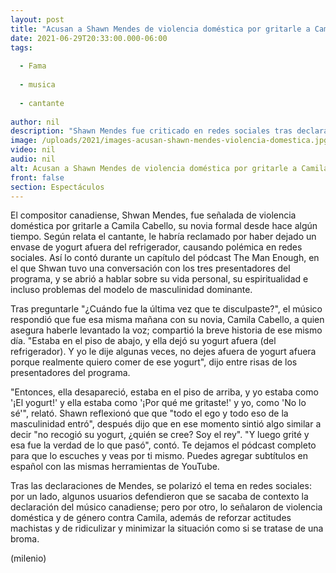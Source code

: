 ```yaml
---
layout: post
title: "Acusan a Shawn Mendes de violencia doméstica por gritarle a Camila Cabello"
date: 2021-06-29T20:33:00.000-06:00
tags:
  
  - Fama
  
  - musica
  
  - cantante
  
author: nil
description: "Shawn Mendes fue criticado en redes sociales tras declarar haberle gritado a Camila Cabello, su novia, por haber dejar un yogurt afuera del refirgerador. "
image: /uploads/2021/images-acusan-shawn-mendes-violencia-domestica.jpg
video: nil
audio: nil
alt: Acusan a Shawn Mendes de violencia doméstica por gritarle a Camila Cabello
front: false
section: Espectáculos
---
```


El compositor canadiense, Shwan Mendes, fue señalada de violencia doméstica por gritarle a Camila Cabello, su novia formal desde hace algún tiempo. Según relata el cantante, le habría reclamado por haber dejado un envase de yogurt afuera del refrigerador, causando polémica en redes sociales. Así lo contó durante un capítulo del pódcast The Man Enough, en el que Shwan tuvo una conversación con los tres presentadores del programa, y se abrió a hablar sobre su vida personal, su espiritualidad e incluso problemas del modelo de masculinidad dominante. 

Tras preguntarle "¿Cuándo fue la última vez que te disculpaste?", el músico respondió que fue esa misma mañana con su novia, Camila Cabello, a quien asegura haberle levantado la voz; compartió la breve historia de ese mismo día. 
"Estaba en el piso de abajo, y ella dejó su yogurt afuera (del refrigerador). Y yo le dije algunas veces, no dejes afuera de yogurt afuera porque realmente quiero comer de ese yogurt", dijo entre risas de los presentadores del programa. 

"Entonces, ella desapareció, estaba en el piso de arriba, y yo estaba como '¡El yogurt!' y ella estaba como '¡Por qué me gritaste!' y yo, como 'No lo sé'", relató. Shawn reflexionó que que "todo el ego y todo eso de la masculinidad entró", después dijo que en ese momento sintió algo similar a decir "no recogió su yogurt, ¿quién se cree? Soy el rey". "Y luego grité y esa fue la verdad de lo que pasó", contó. 
Te dejamos el pódcast completo para que lo escuches y veas por ti mismo. Puedes agregar subtítulos en español con las mismas herramientas de YouTube. 

Tras las declaraciones de Mendes, se polarizó el tema en redes sociales: por un lado, algunos usuarios defendieron que se sacaba de contexto la declaración del músico canadiense; pero por otro, lo señalaron de violencia doméstica y de género contra Camila, además de reforzar actitudes machistas y de ridiculizar y minimizar la situación como si se tratase de una broma.

(milenio)